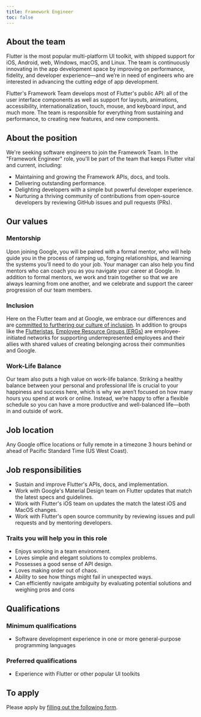 ```yaml
---
title: Framework Engineer
toc: false
---
```


## About the team

Flutter is the most popular multi-platform UI toolkit,
with shipped support for iOS, Android, web, Windows, macOS, and Linux.
The team is continuously innovating in the app development space
by improving on performance, fidelity, and developer experience&mdash;and
we’re in need of engineers who are interested in advancing the cutting edge of app development.

Flutter's Framework Team develops most of Flutter's public API:
all of the user interface components as well as support for layouts,
animations, accessibility, internationalization, touch, mouse, and
keyboard input, and much more. The team is responsible for
everything from sustaining and performance,
to creating new features, and new components.

## About the position

We're seeking software engineers to join the Framework Team.
In the "Framework Engineer" role, you'll be part of the team
that keeps Flutter vital and current, including:

*   Maintaining and growing the Framework APIs, docs, and tools.
*   Delivering outstanding performance.
*   Delighting developers with a simple but powerful developer experience.
*   Nurturing a thriving community of contributions from open-source
    developers by reviewing GitHub issues and pull requests (PRs).

## Our values

### Mentorship

Upon joining Google, you will be paired with a formal mentor,
who will help guide you in the process of ramping up, forging relationships,
and learning the systems you’ll need to do your job. Your manager can also help
you find mentors who can coach you as you navigate your career at Google.
In addition to formal mentors, we work and train together so that we are always
learning from one another, and we celebrate and support the career
progression of our team members.

### Inclusion

Here on the Flutter team and at Google,
we embrace our differences and are
[committed to furthering our culture of inclusion](https://flutter.dev/culture).
In addition to groups like the [Flutteristas](https://flutteristas.org/),
[Employee Resource Groups (ERGs)](https://diversity.google/commitments/)
are employee-initiated networks for supporting underrepresented employees
and their allies with shared values of creating belonging across their communities and Google.

### Work-Life Balance

Our team also puts a high value on work-life balance.
Striking a healthy balance between your personal and
professional life is crucial to your happiness and success here,
which is why we aren’t focused on how many hours you spend at
work or online. Instead, we’re happy to offer a flexible schedule
so you can have a more productive and well-balanced life—both in and outside of work.

## Job location

Any Google office locations or fully remote in a timezone 3 hours behind or ahead of Pacific Standard Time (US West Coast).

## Job responsibilities

*   Sustain and improve Flutter's APIs, docs, and implementation.
*   Work with Google's Material Design team on Flutter updates that match the latest specs and guidelines.
*   Work with Flutter's iOS team on updates the match the latest iOS and MacOS changes.
*   Work with Flutter's open source community by reviewing issues and pull requests and by mentoring developers.

### Traits you will help you in this role

*   Enjoys working in a team environment.
*   Loves simple and elegant solutions to complex problems.
*   Possesses a good sense of API design.
*   Loves making order out of chaos.
*   Ability to see how things might fail in unexpected ways.
*   Can efficiently navigate ambiguity by evaluating potential solutions and weighing pros and cons

## Qualifications

### Minimum qualifications

*   Software development experience in one or more general-purpose programming languages

### Preferred qualifications

*   Experience with Flutter or other popular UI toolkits

## To apply

Please apply by [filling out the following form](https://flutter.dev/go/job).
